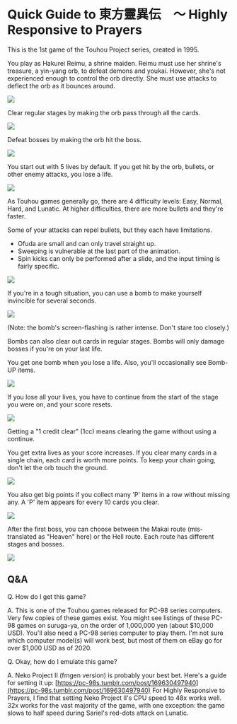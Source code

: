 # Quick Guide to 東方靈異伝　～ Highly Responsive to Prayers

This is the 1st game of the Touhou Project series, created in 1995.

You play as Hakurei Reimu, a shrine maiden. Reimu must use her shrine's treasure, a yin-yang orb, to defeat demons and youkai. However, she's not experienced enough to control the orb directly. She must use attacks to deflect the orb as it bounces around.

![](quick-guide_images/deflect-orb.jpg)

Clear regular stages by making the orb pass through all the cards.

![](quick-guide_images/regular-objective.jpg)

Defeat bosses by making the orb hit the boss.

![](quick-guide_images/boss.jpg)

You start out with 5 lives by default. If you get hit by the orb, bullets, or other enemy attacks, you lose a life.

![](quick-guide_images/enemy-attacks.jpg)

As Touhou games generally go, there are 4 difficulty levels: Easy, Normal, Hard, and Lunatic. At higher difficulties, there are more bullets and they're faster.

Some of your attacks can repel bullets, but they each have limitations.

- Ofuda are small and can only travel straight up.
- Sweeping is vulnerable at the last part of the animation.
- Spin kicks can only be performed after a slide, and the input timing is fairly specific.

![](quick-guide_images/repel-bullets.jpg)

If you're in a tough situation, you can use a bomb to make yourself invincible for several seconds.

![](quick-guide_images/bomb.jpg)

(Note: the bomb's screen-flashing is rather intense. Don't stare too closely.)

Bombs can also clear out cards in regular stages. Bombs will only damage bosses if you're on your last life.

You get one bomb when you lose a life. Also, you'll occasionally see Bomb-UP items.

![](quick-guide_images/bomb-up.jpg)

If you lose all your lives, you have to continue from the start of the stage you were on, and your score resets.

![](quick-guide_images/continue.jpg)

Getting a "1 credit clear" (1cc) means clearing the game without using a continue.

You get extra lives as your score increases. If you clear many cards in a single chain, each card is worth more points. To keep your chain going, don't let the orb touch the ground.

![](quick-guide_images/score-from-cards.jpg)

You also get big points if you collect many 'P' items in a row without missing any. A 'P' item appears for every 10 cards you clear.

![](quick-guide_images/score-from-p-items.jpg)

After the first boss, you can choose between the Makai route (mis-translated as "Heaven" here) or the Hell route. Each route has different stages and bosses.

![](quick-guide_images/select-path.jpg)



## Q&A

Q. How do I get this game?

A. This is one of the Touhou games released for PC-98 series computers. Very few copies of these games exist. You might see listings of these PC-98 games on suruga-ya, on the order of 1,000,000 yen (about $10,000 USD).
You'll also need a PC-98 series computer to play them. I'm not sure which computer model(s) will work best, but most of them on eBay go for over $1,000 USD as of 2020.

Q. Okay, how do I emulate this game?

A. Neko Project II (fmgen version) is probably your best bet. Here's a guide for setting it up: [https://pc-98s.tumblr.com/post/169630497940](https://pc-98s.tumblr.com/post/169630497940)
For Highly Responsive to Prayers, I find that setting Neko Project II's CPU speed to 48x works well. 32x works for the vast majority of the game, with one exception: the game slows to half speed during Sariel's red-dots attack on Lunatic.

